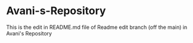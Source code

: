 # Avani-s-Repository
This is the edit in README.md file of Readme edit branch (off the main) in Avani's Repository
